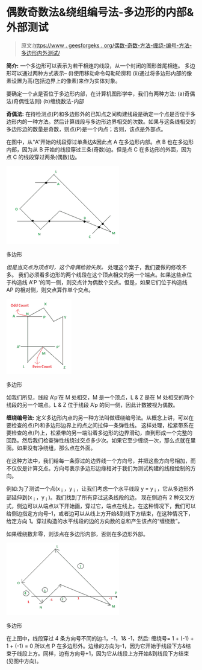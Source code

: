 # 偶数奇数法&绕组编号法-多边形的内部&外部测试

> 原文:[https://www . geesforgeks . org/偶数-奇数-方法-缠绕-编号-方法-多边形内外测试/](https://www.geeksforgeeks.org/even-odd-method-winding-number-method-inside-outside-test-of-a-polygon/)

**简介:**
一个多边形可以表示为若干相连的线段，从一个封闭的图形首尾相连。
多边形可以通过两种方式表示–
(I)使用移动命令勾勒轮廓和
(ii)通过将多边形内部的像素设置为高(包括边界上的像素)来作为实体对象。

要确定一个点是否位于多边形内部，在计算机图形学中，我们有两种方法:
(a)奇偶法(奇偶性法则)
(b)缠绕数法-内部

**奇偶法:**
在待检测点(P)和多边形外的已知点之间构建线段是确定一个点是否位于多边形内的一种方法。然后计算线段与多边形边界相交的次数。如果与这条线相交的多边形边的数量是奇数，则点(P)是一个内点；否则，该点是外部点。

在图中，从“A”开始的线段穿过单条边&因此点 A 在多边形内部。点 B 也在多边形内部，因为从 B 开始的线段穿过三条(奇数)边。但是点 C 在多边形的外面，因为点 C 的线段穿过两条(偶数)边。

![](img/696af1a10c29e8562190888b4bbc58e1.png)

多边形

*但是当交点为顶点时，这个奇偶检验失败。*
处理这个案子，我们要做的修改不多。
我们必须看多边形的两个线段在这个顶点相交的另一个端点。如果这些点位于构造线 A'P '的同一侧，则交点计为偶数个交点。但是，如果它们位于构造线 AP 的相对侧，则交点算作单个交点。

![](img/1069c3e32f425818596f21f602a10445.png)

多边形

如我们所见，线段 A‘p’在 M 处相交，M 是一个顶点，L & Z 是在 M 处相交的两个线段的另一个端点。L & Z 位于线段 A‘p 的同一侧，因此计数被视为偶数。

**缠绕编号法:**
定义多边形内点的另一种方法叫做缠绕编号法。从概念上讲，可以在要检查的点(P)和多边形边界上的点之间拉伸一条弹性线。
这样处理，松紧带系在要检查的点(P)上，松紧带的另一端沿着多边形的边界滑动，直到形成一个完整的回路。然后我们检查弹性线绕过交点多少次。如果它至少缠绕一次，那么点就在里面。如果没有净绕组，那么点在外面。

在这种方法中，我们给每一条穿过的边界线一个方向号，并把这些方向号相加，而不仅仅是计算交点。方向号表示多边形边缘相对于我们为测试构建的线段绘制的方向。

例如:为了测试一个点(x <sub>i</sub> ，y <sub>i</sub> ，让我们考虑一个水平线段 y = y <sub>i</sub> ，它从多边形外部延伸到(x <sub>i</sub> ，y <sub>i</sub> )。我们找到了所有穿过这条线段的边。
现在侧边有 2 种交叉方式，侧边可以从端点以下开始画，穿过它，端点在线上。在这种情况下，我们可以给侧边指定方向号–1，或者边可以从线上方开始&到线下方结束，在这种情况下，给定方向 1。穿过构造的水平线段的边的方向数的总和产生该点的“缠绕数”。

如果缠绕数非零，则该点在多边形内部，否则在多边形外部。

![](img/0f362182573800a9020d164fa47e3170.png)

多边形

在上图中，线段穿过 4 条方向号不同的边:1，-1，1& -1，然后:
缠绕号= 1 + (-1) + 1 + (-1) = 0
所以点 P 在多边形外。边缘的方向为-1，因为它开始于线段下方&结束于线段上方。同样，边有方向号+1，因为它从线段上方开始&到线段下方结束(见图中方向)。